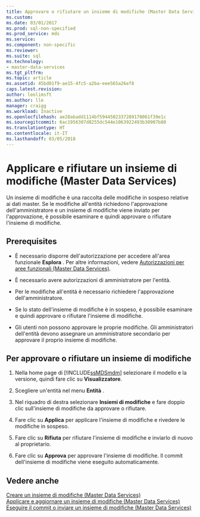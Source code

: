 ```yaml
---
title: Approvare o rifiutare un insieme di modifiche (Master Data Services) | Microsoft Docs
ms.custom: 
ms.date: 03/01/2017
ms.prod: sql-non-specified
ms.prod_service: mds
ms.service: 
ms.component: non-specific
ms.reviewer: 
ms.suite: sql
ms.technology:
- master-data-services
ms.tgt_pltfrm: 
ms.topic: article
ms.assetid: 45bd01f9-ae15-4fc5-a2ba-eee565a26ef8
caps.latest.revision: 
author: leolimsft
ms.author: lle
manager: craigg
ms.workload: Inactive
ms.openlocfilehash: ae28abadd1114bf5944502337289170061f39e1c
ms.sourcegitcommit: 6ac1956307d8255dc544e1063922493b30907b80
ms.translationtype: HT
ms.contentlocale: it-IT
ms.lasthandoff: 03/05/2018
---
```

# <a name="approve-or-reject-a-changeset-master-data-services"></a>Applicare e rifiutare un insieme di modifiche (Master Data Services)
  Un insieme di modifiche è una raccolta delle modifiche in sospeso relative ai dati master. Se le modifiche all'entità richiedono l'approvazione dell'amministratore e un insieme di modifiche viene inviato per l'approvazione, è possibile esaminare e quindi approvare o rifiutare l'insieme di modifiche.  
  
## <a name="prerequisites"></a>Prerequisites  
  
-   È necessario disporre dell'autorizzazione per accedere all'area funzionale **Esplora** . Per altre informazioni, vedere [Autorizzazioni per aree funzionali &#40;Master Data Services&#41;](../master-data-services/functional-area-permissions-master-data-services.md).  
  
-   È necessario avere autorizzazioni di amministratore per l'entità.  
  
-   Per le modifiche all'entità è necessario richiedere l'approvazione dell'amministratore.  
  
-   Se lo stato dell'insieme di modifiche è in sospeso, è possibile esaminare e quindi approvare o rifiutare l'insieme di modifiche.  
  
-   Gli utenti non possono approvare le proprie modifiche. Gli amministratori dell'entità devono assegnare un amministratore secondario per approvare il proprio insieme di modifiche.  
  
## <a name="to-approve-or-reject-a-changeset"></a>Per approvare o rifiutare un insieme di modifiche  
  
1.  Nella home page di [!INCLUDE[ssMDSmdm](../includes/ssmdsmdm-md.md)] selezionare il modello e la versione, quindi fare clic su **Visualizzatore**.  
  
2.  Scegliere un'entità nel menu **Entità** .  
  
3.  Nel riquadro di destra selezionare **Insiemi di modifiche** e fare doppio clic sull'insieme di modifiche da approvare o rifiutare.  
  
4.  Fare clic su **Applica** per applicare l'insieme di modifiche e rivedere le modifiche in sospeso.  
  
5.  Fare clic su **Rifiuta** per rifiutare l'insieme di modifiche e inviarlo di nuovo al proprietario.  
  
6.  Fare clic su **Approva** per approvare l'insieme di modifiche. Il commit dell'insieme di modifiche viene eseguito automaticamente.  
  
## <a name="see-also"></a>Vedere anche  
 [Creare un insieme di modifiche &#40;Master Data Services&#41;](../master-data-services/create-a-changeset-master-data-services.md)   
 [Applicare e aggiornare un insieme di modifiche &#40;Master Data Services&#41;](../master-data-services/apply-and-update-a-changeset-master-data-services.md)   
 [Eseguire il commit o inviare un insieme di modifiche &#40;Master Data Services&#41;](../master-data-services/commit-or-submit-a-changeset-master-data-services.md)  
  
  
